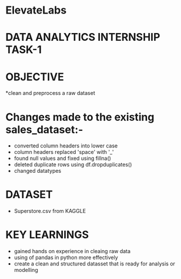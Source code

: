 # ElevateLabs
# DATA ANALYTICS INTERNSHIP TASK-1

# OBJECTIVE
*clean and preprocess a raw dataset

# Changes made to the existing sales_dataset:-
* converted column headers into lower case
* column headers replaced 'space' with '_'
* found null values and fixed using fillna()
* deleted duplicate rows using df.dropduplicates()
* changed datatypes

# DATASET
* Superstore.csv from KAGGLE

# KEY LEARNINGS
* gained hands on experience in cleaing raw data
* using of pandas in python more effectively
* create a clean and structured datasset that is ready for analysis or modelling
